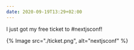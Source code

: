 ```yaml
---
date: 2020-09-19T13:29+02:00
---
```


I just got my free ticket to #nextjsconf!


{% Image src="./ticket.png", alt="nextjsconf" %}



